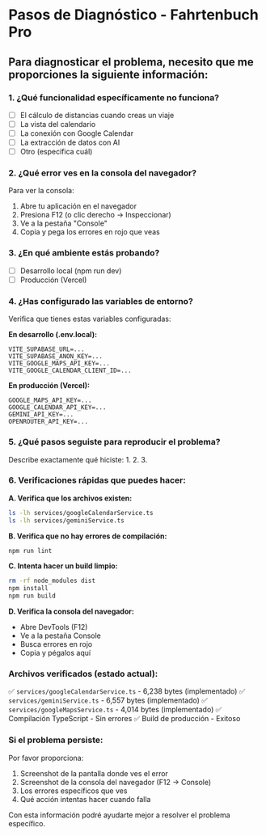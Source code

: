 # Pasos de Diagnóstico - Fahrtenbuch Pro

## Para diagnosticar el problema, necesito que me proporciones la siguiente información:

### 1. ¿Qué funcionalidad específicamente no funciona?
- [ ] El cálculo de distancias cuando creas un viaje
- [ ] La vista del calendario
- [ ] La conexión con Google Calendar
- [ ] La extracción de datos con AI
- [ ] Otro (especifica cuál)

### 2. ¿Qué error ves en la consola del navegador?
Para ver la consola:
1. Abre tu aplicación en el navegador
2. Presiona F12 (o clic derecho → Inspeccionar)
3. Ve a la pestaña "Console"
4. Copia y pega los errores en rojo que veas

### 3. ¿En qué ambiente estás probando?
- [ ] Desarrollo local (npm run dev)
- [ ] Producción (Vercel)

### 4. ¿Has configurado las variables de entorno?
Verifica que tienes estas variables configuradas:

**En desarrollo (.env.local):**
```
VITE_SUPABASE_URL=...
VITE_SUPABASE_ANON_KEY=...
VITE_GOOGLE_MAPS_API_KEY=...
VITE_GOOGLE_CALENDAR_CLIENT_ID=...
```

**En producción (Vercel):**
```
GOOGLE_MAPS_API_KEY=...
GOOGLE_CALENDAR_API_KEY=...
GEMINI_API_KEY=...
OPENROUTER_API_KEY=...
```

### 5. ¿Qué pasos seguiste para reproducir el problema?
Describe exactamente qué hiciste:
1. 
2. 
3. 

### 6. Verificaciones rápidas que puedes hacer:

**A. Verifica que los archivos existen:**
```bash
ls -lh services/googleCalendarService.ts
ls -lh services/geminiService.ts
```

**B. Verifica que no hay errores de compilación:**
```bash
npm run lint
```

**C. Intenta hacer un build limpio:**
```bash
rm -rf node_modules dist
npm install
npm run build
```

**D. Verifica la consola del navegador:**
- Abre DevTools (F12)
- Ve a la pestaña Console
- Busca errores en rojo
- Copia y pégalos aquí

### Archivos verificados (estado actual):

✅ `services/googleCalendarService.ts` - 6,238 bytes (implementado)
✅ `services/geminiService.ts` - 6,557 bytes (implementado)
✅ `services/googleMapsService.ts` - 4,014 bytes (implementado)
✅ Compilación TypeScript - Sin errores
✅ Build de producción - Exitoso

### Si el problema persiste:

Por favor proporciona:
1. Screenshot de la pantalla donde ves el error
2. Screenshot de la consola del navegador (F12 → Console)
3. Los errores específicos que ves
4. Qué acción intentas hacer cuando falla

Con esta información podré ayudarte mejor a resolver el problema específico.
